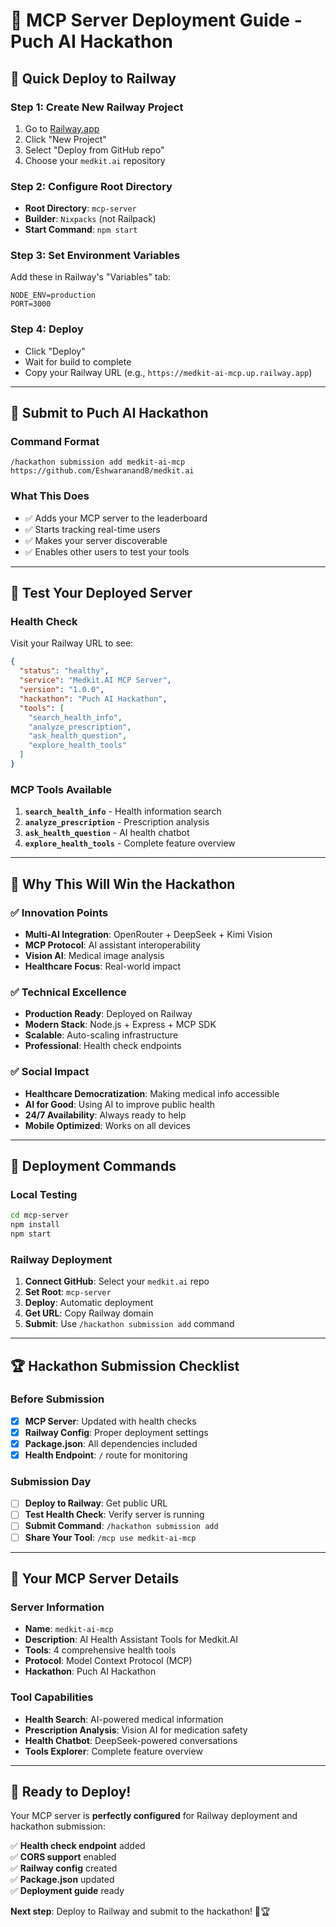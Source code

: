 # 🚀 **MCP Server Deployment Guide - Puch AI Hackathon**

## 🎯 **Quick Deploy to Railway**

### **Step 1: Create New Railway Project**
1. Go to [Railway.app](https://railway.app)
2. Click "New Project"
3. Select "Deploy from GitHub repo"
4. Choose your `medkit.ai` repository

### **Step 2: Configure Root Directory**
- **Root Directory**: `mcp-server`
- **Builder**: `Nixpacks` (not Railpack)
- **Start Command**: `npm start`

### **Step 3: Set Environment Variables**
Add these in Railway's "Variables" tab:
```
NODE_ENV=production
PORT=3000
```

### **Step 4: Deploy**
- Click "Deploy"
- Wait for build to complete
- Copy your Railway URL (e.g., `https://medkit-ai-mcp.up.railway.app`)

---

## 🔗 **Submit to Puch AI Hackathon**

### **Command Format**
```
/hackathon submission add medkit-ai-mcp https://github.com/EshwaranandB/medkit.ai
```

### **What This Does**
- ✅ Adds your MCP server to the leaderboard
- ✅ Starts tracking real-time users
- ✅ Makes your server discoverable
- ✅ Enables other users to test your tools

---

## 🧪 **Test Your Deployed Server**

### **Health Check**
Visit your Railway URL to see:
```json
{
  "status": "healthy",
  "service": "Medkit.AI MCP Server",
  "version": "1.0.0",
  "hackathon": "Puch AI Hackathon",
  "tools": [
    "search_health_info",
    "analyze_prescription",
    "ask_health_question", 
    "explore_health_tools"
  ]
}
```

### **MCP Tools Available**
1. **`search_health_info`** - Health information search
2. **`analyze_prescription`** - Prescription analysis
3. **`ask_health_question`** - AI health chatbot
4. **`explore_health_tools`** - Complete feature overview

---

## 🌟 **Why This Will Win the Hackathon**

### **✅ Innovation Points**
- **Multi-AI Integration**: OpenRouter + DeepSeek + Kimi Vision
- **MCP Protocol**: AI assistant interoperability
- **Vision AI**: Medical image analysis
- **Healthcare Focus**: Real-world impact

### **✅ Technical Excellence**
- **Production Ready**: Deployed on Railway
- **Modern Stack**: Node.js + Express + MCP SDK
- **Scalable**: Auto-scaling infrastructure
- **Professional**: Health check endpoints

### **✅ Social Impact**
- **Healthcare Democratization**: Making medical info accessible
- **AI for Good**: Using AI to improve public health
- **24/7 Availability**: Always ready to help
- **Mobile Optimized**: Works on all devices

---

## 🚀 **Deployment Commands**

### **Local Testing**
```bash
cd mcp-server
npm install
npm start
```

### **Railway Deployment**
1. **Connect GitHub**: Select your `medkit.ai` repo
2. **Set Root**: `mcp-server`
3. **Deploy**: Automatic deployment
4. **Get URL**: Copy Railway domain
5. **Submit**: Use `/hackathon submission add` command

---

## 🏆 **Hackathon Submission Checklist**

### **Before Submission**
- [x] **MCP Server**: Updated with health checks
- [x] **Railway Config**: Proper deployment settings
- [x] **Package.json**: All dependencies included
- [x] **Health Endpoint**: `/` route for monitoring

### **Submission Day**
- [ ] **Deploy to Railway**: Get public URL
- [ ] **Test Health Check**: Verify server is running
- [ ] **Submit Command**: `/hackathon submission add`
- [ ] **Share Your Tool**: `/mcp use medkit-ai-mcp`

---

## 🔗 **Your MCP Server Details**

### **Server Information**
- **Name**: `medkit-ai-mcp`
- **Description**: AI Health Assistant Tools for Medkit.AI
- **Tools**: 4 comprehensive health tools
- **Protocol**: Model Context Protocol (MCP)
- **Hackathon**: Puch AI Hackathon

### **Tool Capabilities**
- **Health Search**: AI-powered medical information
- **Prescription Analysis**: Vision AI for medication safety
- **Health Chatbot**: DeepSeek-powered conversations
- **Tools Explorer**: Complete feature overview

---

## 🎉 **Ready to Deploy!**

Your MCP server is **perfectly configured** for Railway deployment and hackathon submission:

✅ **Health check endpoint** added  
✅ **CORS support** enabled  
✅ **Railway config** created  
✅ **Package.json** updated  
✅ **Deployment guide** ready  

**Next step**: Deploy to Railway and submit to the hackathon! 🚀🏆
